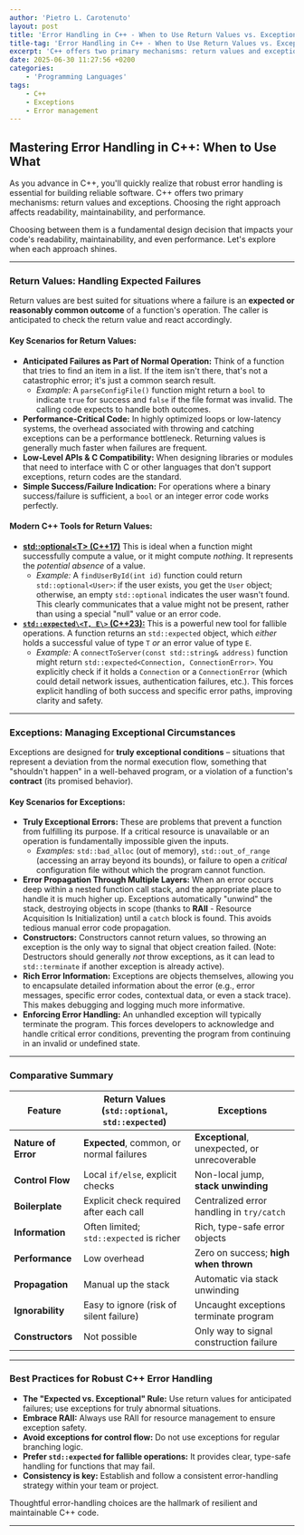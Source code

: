 ```yaml
---
author: 'Pietro L. Carotenuto'
layout: post
title: 'Error Handling in C++ - When to Use Return Values vs. Exceptions'
title-tag: 'Error Handling in C++ - When to Use Return Values vs. Exceptions'
excerpt: 'C++ offers two primary mechanisms: return values and exceptions. Choosing the right approach affects readability, maintainability, and performance.'
date: 2025-06-30 11:27:56 +0200
categories:
    - 'Programming Languages'
tags:
    - C++
    - Exceptions
    - Error management
---
```


## Mastering Error Handling in C++: When to Use What

As you advance in C++, you'll quickly realize that robust error handling is essential for building reliable software. C++ offers two primary mechanisms: return values and exceptions. Choosing the right approach affects readability, maintainability, and performance.

Choosing between them is a fundamental design decision that impacts your code's readability, maintainability, and even performance. Let's explore when each approach shines.

---

### Return Values: Handling Expected Failures

Return values are best suited for situations where a failure is an **expected or reasonably common outcome** of a function's operation. The caller is anticipated to check the return value and react accordingly.

#### Key Scenarios for Return Values:

* **Anticipated Failures as Part of Normal Operation:** Think of a function that tries to find an item in a list. If the item isn't there, that's not a catastrophic error; it's just a common search result.
    * *Example:* A `parseConfigFile()` function might return a `bool` to indicate `true` for success and `false` if the file format was invalid. The calling code expects to handle both outcomes.
* **Performance-Critical Code:** In highly optimized loops or low-latency systems, the overhead associated with throwing and catching exceptions can be a performance bottleneck. Returning values is generally much faster when failures are frequent.
* **Low-Level APIs & C Compatibility:** When designing libraries or modules that need to interface with C or other languages that don't support exceptions, return codes are the standard.
* **Simple Success/Failure Indication:** For operations where a binary success/failure is sufficient, a `bool` or an integer error code works perfectly.

#### Modern C++ Tools for Return Values:

* [**std::optional\<T\> (C++17)**](https://en.cppreference.com/w/cpp/utility/optional.html) This is ideal when a function might successfully compute a value, or it might compute *nothing*. It represents the *potential absence* of a value.
  * *Example:* A `findUserById(int id)` function could return `std::optional<User>`: if the user exists, you get the `User` object; otherwise, an empty `std::optional` indicates the user wasn't found. This clearly communicates that a value might not be present, rather than using a special "null" value or an error code.
* [**`std::expected\<T, E\>` (C++23):**](https://en.cppreference.com/w/cpp/utility/expected.html) This is a powerful new tool for fallible operations. A function returns an `std::expected` object, which *either* holds a successful value of type `T` *or* an error value of type `E`.
  * *Example:* A `connectToServer(const std::string& address)` function might return `std::expected<Connection, ConnectionError>`. You explicitly check if it holds a `Connection` or a `ConnectionError` (which could detail network issues, authentication failures, etc.). This forces explicit handling of both success and specific error paths, improving clarity and safety.

---

### Exceptions: Managing Exceptional Circumstances

Exceptions are designed for **truly exceptional conditions** – situations that represent a deviation from the normal execution flow, something that "shouldn't happen" in a well-behaved program, or a violation of a function's **contract** (its promised behavior).

#### Key Scenarios for Exceptions:

* **Truly Exceptional Errors:** These are problems that prevent a function from fulfilling its purpose. If a critical resource is unavailable or an operation is fundamentally impossible given the inputs.
  * *Examples:* `std::bad_alloc` (out of memory), `std::out_of_range` (accessing an array beyond its bounds), or failure to open a *critical* configuration file without which the program cannot function.
* **Error Propagation Through Multiple Layers:** When an error occurs deep within a nested function call stack, and the appropriate place to handle it is much higher up. Exceptions automatically "unwind" the stack, destroying objects in scope (thanks to **RAII** - Resource Acquisition Is Initialization) until a `catch` block is found. This avoids tedious manual error code propagation.
* **Constructors:** Constructors cannot return values, so throwing an exception is the only way to signal that object creation failed. (Note: Destructors should generally *not* throw exceptions, as it can lead to `std::terminate` if another exception is already active).
* **Rich Error Information:** Exceptions are objects themselves, allowing you to encapsulate detailed information about the error (e.g., error messages, specific error codes, contextual data, or even a stack trace). This makes debugging and logging much more informative.
* **Enforcing Error Handling:** An unhandled exception will typically terminate the program. This forces developers to acknowledge and handle critical error conditions, preventing the program from continuing in an invalid or undefined state.

---

### Comparative Summary

| Feature             | **Return Values** (`std::optional`, `std::expected`) | **Exceptions** |
|---------------------|------------------------------------------------------|---------------|
| **Nature of Error** | **Expected**, common, or normal failures             | **Exceptional**, unexpected, or unrecoverable |
| **Control Flow**    | Local `if/else`, explicit checks                     | Non-local jump, **stack unwinding** |
| **Boilerplate**     | Explicit check required after each call              | Centralized error handling in `try/catch` |
| **Information**     | Often limited; `std::expected` is richer             | Rich, type-safe error objects |
| **Performance**     | Low overhead                                         | Zero on success; **high when thrown** |
| **Propagation**     | Manual up the stack                                  | Automatic via stack unwinding |
| **Ignorability**    | Easy to ignore (risk of silent failure)              | Uncaught exceptions terminate program |
| **Constructors**    | Not possible                                         | Only way to signal construction failure |

---

### Best Practices for Robust C++ Error Handling

* **The "Expected vs. Exceptional" Rule:** Use return values for anticipated failures; use exceptions for truly abnormal situations.
* **Embrace RAII:** Always use RAII for resource management to ensure exception safety.
* **Avoid exceptions for control flow:** Do not use exceptions for regular branching logic.
* **Prefer `std::expected` for fallible operations:** It provides clear, type-safe handling for functions that may fail.
* **Consistency is key:** Establish and follow a consistent error-handling strategy within your team or project.

Thoughtful error-handling choices are the hallmark of resilient and maintainable C++ code.

---
